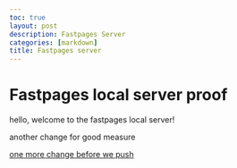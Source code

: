 ```yaml
---
toc: true
layout: post
description: Fastpages Server
categories: [markdown]
title: Fastpages server
---
```


# Fastpages local server proof
hello, welcome to the fastpages local server!

another change for good measure

[one more change before we push](https://github.com/dolphinalt/APCSP-Fastpages)